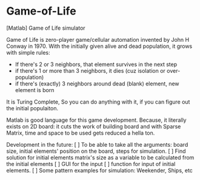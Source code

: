 # Game-of-Life
[Matlab] Game of Life simulator 

Game of Life is zero-player game/cellular automation invented by John H Conway in 1970.
With the initially given alive and dead population, it grows with simple rules:
- If there's 2 or 3 neighbors, that element survives in the next step
- if there's 1 or more than 3 neighbors, it dies (cuz isolation or over-population)
- if there's (exactly) 3 neighbors around dead (blank) element, new element is born

It is Turing Complete, So you can do anything with it, if you can figure out the
initial populaiton. 

Matlab is good language for this game development. Because, it literally exists on 2D board:
it cuts the work of building board and with Sparse Matrix, time and space to be used gets
reduced a hella ton.

Development in the future:
[ ] To be able to take all the arguments: board size, initial elements' position on the board, steps for simulation.
[ ] Find solution for initial elements matrix's size as a variable to be calculated from the initial elements
[ ] GUI for the input
[ ] function for input of initial elements.
[ ] Some pattern examples for simulation: Weekender, Ships, etc
